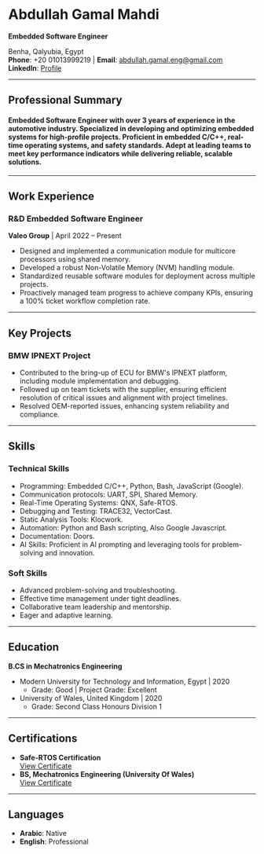 # Abdullah Gamal Mahdi
**Embedded Software Engineer**

Benha, Qalyubia, Egypt  
**Phone**: +20 01013999219  | **Email**: [abdullah.gamal.eng@gmail.com](mailto:abdullah.gamal.eng@gmail.com)  
**LinkedIn**: [Profile](https://www.linkedin.com/in/-abdullah-mahdi/)  

---

## Professional Summary
#### Embedded Software Engineer with over 3 years of experience in the automotive industry. Specialized in developing and optimizing embedded systems for high-profile projects. Proficient in embedded C/C++, real-time operating systems, and safety standards. Adept at leading teams to meet key performance indicators while delivering reliable, scalable solutions.
---

## Work Experience

### **R&D Embedded Software Engineer**  
**Valeo Group** | April 2022 – Present  
- Designed and implemented a communication module for multicore processors using shared memory.
- Developed a robust Non-Volatile Memory (NVM) handling module.
- Standardized reusable software modules for deployment across multiple projects.
- Proactively managed team progress to achieve company KPIs, ensuring a 100% ticket workflow completion rate.
  
---

## Key Projects
### **BMW IPNEXT Project**
- Contributed to the bring-up of ECU for BMW's IPNEXT platform, including module implementation and debugging.
- Followed up on team tickets with the supplier, ensuring efficient resolution of critical issues and alignment with project timelines.
- Resolved OEM-reported issues, enhancing system reliability and compliance.

---

## Skills
### **Technical Skills**
- Programming: Embedded C/C++, Python, Bash, JavaScript (Google).
- Communication protocols: UART, SPI, Shared Memory.  
- Real-Time Operating Systems: QNX, Safe-RTOS.
- Debugging and Testing: TRACE32, VectorCast.  
- Static Analysis Tools: Klocwork.  
- Automation: Python and Bash scripting, Also Google Javascript.  
- Documentation: Doors.
- AI Skills: Proficient in AI prompting and leveraging tools for problem-solving and innovation.

### **Soft Skills**
- Advanced problem-solving and troubleshooting.
- Effective time management under tight deadlines.
- Collaborative team leadership and mentorship.
- Eager and adaptive learning.

---

## Education

**B.CS in Mechatronics Engineering**  
- Modern University for Technology and Information, Egypt | 2020  
  - Grade: Good | Project Grade: Excellent  
- University of Wales, United Kingdom | 2020  
  - Grade: Second Class Honours Division 1  

---

## Certifications
- **Safe-RTOS Certification**    
  [View Certificate](https://drive.google.com/file/d/1NeoFIaulam_GDJI2jIs4QFO-cjNwhL0C/view)  
- **BS, Mechatronics Engineering (University Of Wales)**    
  [View Certificate](https://drive.google.com/file/d/1Ni4Jm5NSY4UnBQEah3hOAg5-s9KPEXuO/view)  

---

## Languages
- **Arabic**: Native  
- **English**: Professional
